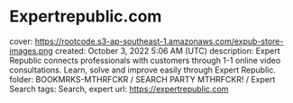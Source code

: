 # Expertrepublic.com

cover: https://rootcode.s3-ap-southeast-1.amazonaws.com/expub-store-images.png
created: October 3, 2022 5:06 AM (UTC)
description: Expert Republic connects professionals with customers through 1-1 online video consultations. Learn, solve and improve easily through Expert Republic.
folder: BOOKMRKS-MTHRFCKR / SEARCH PARTY MTHRFCKR! / Expert Search
tags: Search, expert
url: https://expertrepublic.com